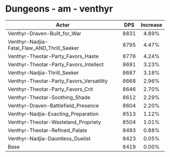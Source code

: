 # Dungeons - am - venthyr
| Actor | DPS | Increase |
|---|:---:|:---:|
|Venthyr-Draven-Built_for_War|8831|4.89%|
|Venthyr-Nadjia-Fatal_Flaw_AND_Thrill_Seeker|8795|4.47%|
|Venthyr-Theotar-Party_Favors_Haste|8776|4.24%|
|Venthyr-Theotar-Party_Favors_Intellect|8691|3.23%|
|Venthyr-Nadjia-Thrill_Seeker|8687|3.18%|
|Venthyr-Theotar-Party_Favors_Versatility|8668|2.96%|
|Venthyr-Theotar-Party_Favors_Crit|8646|2.70%|
|Venthyr-Theotar-Soothing_Shade|8612|2.29%|
|Venthyr-Draven-Battlefield_Presence|8604|2.20%|
|Venthyr-Nadjia-Exacting_Preparation|8513|1.12%|
|Venthyr-Theotar-Wasteland_Propriety|8504|1.01%|
|Venthyr-Theotar-Refined_Palate|8493|0.88%|
|Venthyr-Nadjia-Dauntless_Duelist|8423|0.05%|
|Base|8419|0.00%|
